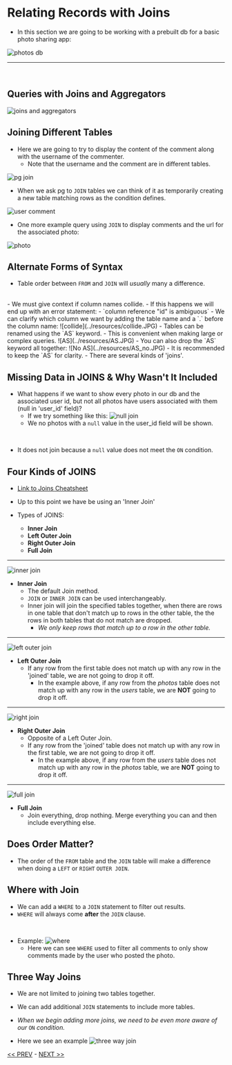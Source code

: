 # Relating Records with Joins

- In this section we are going to be working with a prebuilt db for a basic photo sharing app:

![photos db](../resources/photos-db.JPG)

<hr>
<br>


## Queries with Joins and Aggregators

![joins and aggregators](../resources/j_and_a.JPG)

## Joining Different Tables

- Here we are going to try to display the content of the comment along with the username of the commenter.
  - Note that the username and the comment are in different tables.

![pg join](../resources/pg-join.jpg)

- When we ask pg to `JOIN` tables we can think of it as temporarily creating a new table matching rows as the condition defines.

![user comment](../resources/user_comment.JPG)

- One more example query using `JOIN` to display comments and the url for the associated photo:

![photo](../resources/photo_join.JPG)

## Alternate Forms of Syntax

- Table order between `FROM` and `JOIN` will *usually* many a difference.
<br>
- We must give context if column names collide.
  - If this happens we will end up with an error statement:
    - `column reference "id" is ambiguous`
  - We can clarify which column we want by adding the table name and a `.` before the column name:
![collide](../resources/collide.JPG)
- Tables can be renamed using the `AS` keyword.
  - This is convenient when making large or complex queries.
![AS](../resources/AS.JPG)
  - You can also drop the `AS` keyword all together:
![No AS](../resources/AS_no.JPG)
  - It is recommended to keep the `AS` for clarity.
- There are several kinds of 'joins'.

## Missing Data in JOINS & Why Wasn't It Included

- What happens if we want to show every photo in our db and the associated user id, but not all photos have users associated with them (null in 'user_id' field)?
  - If we try something like this:
![null join](../resources/null_join.JPG)
  - We no photos with a `null` value in the user_id field will be shown.

<br>

- It does not join because a `null` value does not meet the `ON` condition.

## Four Kinds of JOINS

- [Link to Joins Cheatsheet](../Cheat_Sheets/joins_cheatsheet.pdf)

- Up to this point we have be using an 'Inner Join'

- Types of JOINS:
  - **Inner Join**
  - **Left Outer Join**
  - **Right Outer Join**
  - **Full Join**

<hr>

![inner join](../resources/inner_join.JPG)

- **Inner Join**
  - The default Join method.
  - `JOIN` or `INNER JOIN` can be used interchangeably.
  - Inner join will join the specified tables together, when there are rows in one table that don't match up to rows in the other table, the the rows in both tables that do not match are dropped.
    - *We only keep rows that match up to a row in the other table.*

<hr>

![left outer join](../resources/left_join.JPG)

- **Left Outer Join**
  - If any row from the first table does not match up with any row in the 'joined' table, we are not going to drop it off. 
    - In the example above, if any row from the *photos* table does not match up with any row in the *users* table, we are **NOT** going to drop it off.

<hr>

![right join](../resources/right_join.JPG)

- **Right Outer Join**
  - Opposite of a Left Outer Join.
  - If any row from the 'joined' table does not match up with any row in the first table, we are not going to drop it off. 
    - In the example above, if any row from the *users* table does not match up with any row in the *photos*  table, we are **NOT** going to drop it off.

<hr>

![full join](../resources/full_join.JPG)

- **Full Join**
  - Join everything, drop nothing. Merge everything you can and then include everything else.

## Does Order Matter?

- The order of the `FROM` table and the `JOIN` table will make a difference when doing a `LEFT` or `RIGHT` `OUTER JOIN`.

## Where with Join

- We can add a `WHERE` to a `JOIN` statement to filter out results.
- `WHERE` will always come **after** the `JOIN` clause.

<br>

- Example:
![where](../resources/where.JPG)
  - Here we can see `WHERE` used to filter all comments to only show comments made by the user who posted the photo.

## Three Way Joins

- We are not limited to joining two tables together.
- We can add additional `JOIN` statements to include more tables.
- *When we begin adding more joins, we need to be even more aware of our* `ON` *condition.*

- Here we see an example
![three way join](../resources/three_way.JPG)


[<< PREV](../3_Working_with_Tables/index.md) - [NEXT >>](../5_Aggregation_of_Records/index.md)